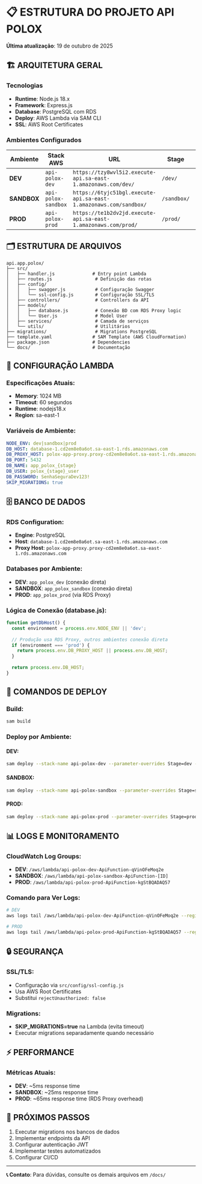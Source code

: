# 📋 ESTRUTURA DO PROJETO API POLOX

**Última atualização**: 19 de outubro de 2025

## 🏗️ **ARQUITETURA GERAL**

### **Tecnologias**
- **Runtime**: Node.js 18.x
- **Framework**: Express.js
- **Database**: PostgreSQL com RDS
- **Deploy**: AWS Lambda via SAM CLI
- **SSL**: AWS Root Certificates

### **Ambientes Configurados**

| Ambiente | Stack AWS | URL | Stage | Conexão BD | Status |
|----------|-----------|-----|--------|------------|---------|
| **DEV** | `api-polox-dev` | `https://tzy8wvl5i2.execute-api.sa-east-1.amazonaws.com/dev/` | `/dev/` | Direta RDS | ✅ Funcionando |
| **SANDBOX** | `api-polox-sandbox` | `https://6tyjc51bgl.execute-api.sa-east-1.amazonaws.com/sandbox/` | `/sandbox/` | Direta RDS | ✅ Funcionando |
| **PROD** | `api-polox-prod` | `https://te1b2dv2jd.execute-api.sa-east-1.amazonaws.com/prod/` | `/prod/` | **RDS Proxy** | ✅ Funcionando |

## 🗂️ **ESTRUTURA DE ARQUIVOS**

```
api.app.polox/
├── src/
│   ├── handler.js              # Entry point Lambda
│   ├── routes.js                # Definição das rotas
│   ├── config/
│   │   ├── swagger.js           # Configuração Swagger
│   │   └── ssl-config.js        # Configuração SSL/TLS
│   ├── controllers/             # Controllers da API
│   ├── models/
│   │   ├── database.js          # Conexão BD com RDS Proxy logic
│   │   └── User.js              # Model User
│   ├── services/                # Camada de serviços
│   └── utils/                   # Utilitários
├── migrations/                  # Migrations PostgreSQL
├── template.yaml               # SAM Template (AWS CloudFormation)
├── package.json                # Dependencies
└── docs/                       # Documentação
```

## 🔧 **CONFIGURAÇÃO LAMBDA**

### **Especificações Atuais:**
- **Memory**: 1024 MB
- **Timeout**: 60 segundos
- **Runtime**: nodejs18.x
- **Region**: sa-east-1

### **Variáveis de Ambiente:**
```yaml
NODE_ENV: dev|sandbox|prod
DB_HOST: database-1.cd2em8e0a6ot.sa-east-1.rds.amazonaws.com
DB_PROXY_HOST: polox-app-proxy.proxy-cd2em8e0a6ot.sa-east-1.rds.amazonaws.com
DB_PORT: 5432
DB_NAME: app_polox_{stage}
DB_USER: polox_{stage}_user
DB_PASSWORD: SenhaSeguraDev123!
SKIP_MIGRATIONS: true
```

## 🗄️ **BANCO DE DADOS**

### **RDS Configuration:**
- **Engine**: PostgreSQL
- **Host**: `database-1.cd2em8e0a6ot.sa-east-1.rds.amazonaws.com`
- **Proxy Host**: `polox-app-proxy.proxy-cd2em8e0a6ot.sa-east-1.rds.amazonaws.com`

### **Databases por Ambiente:**
- **DEV**: `app_polox_dev` (conexão direta)
- **SANDBOX**: `app_polox_sandbox` (conexão direta)  
- **PROD**: `app_polox_prod` (via RDS Proxy)

### **Lógica de Conexão (database.js):**
```javascript
function getDbHost() {
  const environment = process.env.NODE_ENV || 'dev';
  
  // Produção usa RDS Proxy, outros ambientes conexão direta
  if (environment === 'prod') {
    return process.env.DB_PROXY_HOST || process.env.DB_HOST;
  }
  
  return process.env.DB_HOST;
}
```

## 🚀 **COMANDOS DE DEPLOY**

### **Build:**
```bash
sam build
```

### **Deploy por Ambiente:**

#### **DEV:**
```bash
sam deploy --stack-name api-polox-dev --parameter-overrides Stage=dev --region sa-east-1
```

#### **SANDBOX:**
```bash
sam deploy --stack-name api-polox-sandbox --parameter-overrides Stage=sandbox --region sa-east-1
```

#### **PROD:**
```bash
sam deploy --stack-name api-polox-prod --parameter-overrides Stage=prod --region sa-east-1
```

## 📊 **LOGS E MONITORAMENTO**

### **CloudWatch Log Groups:**
- **DEV**: `/aws/lambda/api-polox-dev-ApiFunction-qVinOFeMoq2e`
- **SANDBOX**: `/aws/lambda/api-polox-sandbox-ApiFunction-[ID]`
- **PROD**: `/aws/lambda/api-polox-prod-ApiFunction-kgStBQADAQ57`

### **Comando para Ver Logs:**
```bash
# DEV
aws logs tail /aws/lambda/api-polox-dev-ApiFunction-qVinOFeMoq2e --region sa-east-1 --follow

# PROD  
aws logs tail /aws/lambda/api-polox-prod-ApiFunction-kgStBQADAQ57 --region sa-east-1 --follow
```

## 🔒 **SEGURANÇA**

### **SSL/TLS:**
- Configuração via `src/config/ssl-config.js`
- Usa AWS Root Certificates
- Substitui `rejectUnauthorized: false`

### **Migrations:**
- **SKIP_MIGRATIONS=true** na Lambda (evita timeout)
- Executar migrations separadamente quando necessário

## ⚡ **PERFORMANCE**

### **Métricas Atuais:**
- **DEV**: ~5ms response time
- **SANDBOX**: ~25ms response time  
- **PROD**: ~65ms response time (RDS Proxy overhead)

## 📝 **PRÓXIMOS PASSOS**

1. Executar migrations nos bancos de dados
2. Implementar endpoints da API
3. Configurar autenticação JWT
4. Implementar testes automatizados
5. Configurar CI/CD

---

**📞 Contato**: Para dúvidas, consulte os demais arquivos em `/docs/`